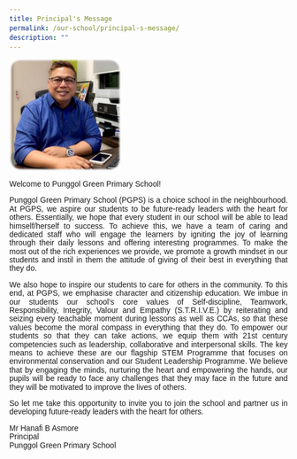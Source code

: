 ```yaml
---
title: Principal's Message
permalink: /our-school/principal-s-message/
description: ""
---
```

<img src="/images/Our%20School/Mr%20Hanafi%20B%20Asmore.jpg"  
     style="width:40%">

<p style="line-height: 1.1; font size: 10px; font-family:Arial; text-align:justify;" >Welcome to Punggol Green Primary School!</p>

<p style="line-height: 1.1; font size: 10px; font-family:Arial; text-align:justify;">Punggol Green Primary School (PGPS) is a choice school in the neighbourhood. At PGPS, we aspire our students to be future-ready leaders with the heart for others. Essentially, we hope that every student in our school will be able to lead himself/herself to success. To achieve this, we have a team of caring and dedicated staff who will engage the learners by igniting the joy of learning through their daily lessons and offering interesting programmes. To make the most out of the rich experiences we provide, we promote a growth mindset in our students and instil in them the attitude of giving of their best in everything that they do.</p>

<p style="line-height: 1.1; font size: 10px; font-family:Arial; text-align:justify;">We also hope to inspire our students to care for others in the community. To this end, at PGPS, we emphasise character and citizenship education. We imbue in our students our school’s core values of Self-discipline, Teamwork, Responsibility, Integrity, Valour and Empathy (S.T.R.I.V.E.) by reiterating and seizing every teachable moment during lessons as well as CCAs, so that these values become the moral compass in everything that they do. To empower our students so that they can take actions, we equip them with 21st century competencies such as leadership, collaborative and interpersonal skills. The key means to achieve these are our flagship STEM Programme that focuses on environmental conservation and our Student Leadership Programme. We believe that by engaging the minds, nurturing the heart and empowering the hands, our pupils will be ready to face any challenges that they may face in the future and they will be motivated to improve the lives of others.</p>

<p style="line-height: 1.1; font size: 10px; font-family:Arial; text-align:justify;">So let me take this opportunity to invite you to join the school and partner us in developing future-ready leaders with the heart for others.</p>

<p style="line-height: 1.1; font size: 10px; font-family:Arial; text-align:justify;">Mr Hanafi B Asmore<br>
Principal<br>
Punggol Green Primary School</p>